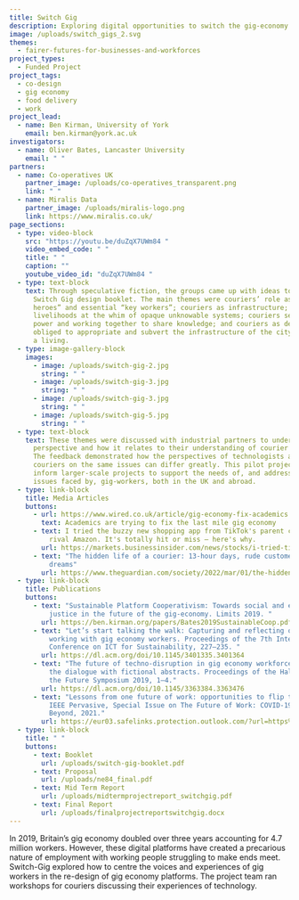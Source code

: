 ```yaml
---
title: Switch Gig
description: Exploring digital opportunities to switch the gig-economy to fair and just work
image: /uploads/switch_gigs_2.svg
themes:
  - fairer-futures-for-businesses-and-workforces
project_types:
  - Funded Project
project_tags:
  - co-design
  - gig economy
  - food delivery
  - work
project_lead:
  - name: Ben Kirman, University of York
    email: ben.kirman@york.ac.uk
investigators:
  - name: Oliver Bates, Lancaster University
    email: " "
partners:
  - name: Co-operatives UK
    partner_image: /uploads/co-operatives_transparent.png
    link: " "
  - name: Miralis Data
    partner_image: /uploads/miralis-logo.png
    link: https://www.miralis.co.uk/
page_sections:
  - type: video-block
    src: "https://youtu.be/duZqX7UWm84 "
    video_embed_code: " "
    title: " "
    caption: ""
    youtube_video_id: "duZqX7UWm84 "
  - type: text-block
    text: Through speculative fiction, the groups came up with ideas to create a
      Switch Gig design booklet. The main themes were couriers’ role as “local
      heroes” and essential “key workers”; couriers as infrastructure; couriers’
      livelihoods at the whim of opaque unknowable systems; couriers seizing
      power and working together to share knowledge; and couriers as deviants –
      obliged to appropriate and subvert the infrastructure of the city to make
      a living.
  - type: image-gallery-block
    images:
      - image: /uploads/switch-gig-2.jpg
        string: " "
      - image: /uploads/switch-gig-3.jpg
        string: " "
      - image: /uploads/switch-gig-3.jpg
        string: " "
      - image: /uploads/switch-gig-5.jpg
        string: " "
  - type: text-block
    text: These themes were discussed with industrial partners to understand their
      perspective and how it relates to their understanding of courier issues.
      The feedback demonstrated how the perspectives of technologists and
      couriers on the same issues can differ greatly. This pilot project will
      inform larger-scale projects to support the needs of, and address the
      issues faced by, gig-workers, both in the UK and abroad.
  - type: link-block
    title: Media Articles
    buttons:
      - url: https://www.wired.co.uk/article/gig-economy-fix-academics
        text: Academics are trying to fix the last mile gig economy
      - text: I tried the buzzy new shopping app from TikTok's parent company aimed to
          rival Amazon. It's totally hit or miss — here's why.
        url: https://markets.businessinsider.com/news/stocks/i-tried-tiktoks-new-e-commerce-platform-fanno-2022-2
      - text: "The hidden life of a courier: 13-hour days, rude customers – and big
          dreams"
        url: https://www.theguardian.com/society/2022/mar/01/the-hidden-life-of-a-courier-13-hour-days-rude-customers-and-big-dreams
  - type: link-block
    title: Publications
    buttons:
      - text: "Sustainable Platform Cooperativism: Towards social and environmental
          justice in the future of the gig-economy. Limits 2019. "
        url: https://ben.kirman.org/papers/Bates2019SustainableCoop.pdf
      - text: "Let’s start talking the walk: Capturing and reflecting on our limits when
          working with gig economy workers. Proceedings of the 7th International
          Conference on ICT for Sustainability, 227–235. "
        url: https://dl.acm.org/doi/10.1145/3401335.3401364
      - text: "The future of techno-disruption in gig economy workforces: Challenging
          the dialogue with fictional abstracts. Proceedings of the Halfway to
          the Future Symposium 2019, 1–4."
        url: https://dl.acm.org/doi/10.1145/3363384.3363476
      - text: "Lessons from one future of work: opportunities to flip the gig economy.
          IEEE Pervasive, Special Issue on The Future of Work: COVID-19 and
          Beyond, 2021."
        url: https://eur03.safelinks.protection.outlook.com/?url=https%3A%2F%2Fieeexplore.ieee.org%2Fabstract%2Fdocument%2F9576675%2F&data=04%7C01%7Cemily.barker%40newcastle.ac.uk%7Cd242d551a3944f8c87aa08d9956ff97e%7C9c5012c9b61644c2a91766814fbe3e87%7C1%7C0%7C637705131511551294%7CUnknown%7CTWFpbGZsb3d8eyJWIjoiMC4wLjAwMDAiLCJQIjoiV2luMzIiLCJBTiI6Ik1haWwiLCJXVCI6Mn0%3D%7C3000&sdata=%2BrgDWh%2BWvnwPri9cpnudvJHNRSPCL%2BAMp5%2F5BsBnc8c%3D&reserved=0
  - type: link-block
    title: " "
    buttons:
      - text: Booklet
        url: /uploads/switch-gig-booklet.pdf
      - text: Proposal
        url: /uploads/ne84_final.pdf
      - text: Mid Term Report
        url: /uploads/midtermprojectreport_switchgig.pdf
      - text: Final Report
        url: /uploads/finalprojectreportswitchgig.docx
---
```

In 2019, Britain’s gig economy doubled over three years accounting for 4.7 million workers. However, these digital platforms have created a precarious nature of employment with working people struggling to make ends meet. Switch-Gig explored how to centre the voices and experiences of gig workers in the re-design of gig economy platforms. The project team ran workshops for couriers discussing their experiences of technology.